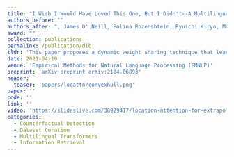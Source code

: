 ```yaml
---
title: "I Wish I Would Have Loved This One, But I Didn't--A Multilingual Dataset for Counterfactual Detection in Product Reviews"
authors_before: ""
authors_after: ", James O' Neill, Polina Rozenshtein, Ryuichi Kiryo, Motoko Kubota and Danushka Bollegala"
award: ""
collection: publications
permalink: /publication/dib
tldr: 'This paper proposes a dynamic weight sharing technique that learns to tie weights during retraining (compression phase).'
date: 2021-04-10
venue: 'Empirical Methods for Natural Language Processing (EMNLP)'
preprint: 'arXiv preprint arXiv:2104.06893'
header: 
  teaser: 'papers/locattn/convexhull.png'
paper: ''
code: '' 
link: ''
video: 'https://slideslive.com/38929417/location-attention-for-extrapolation-to-longer-sequences'
categories:
  - Counterfactual Detection
  - Dataset Curation
  - Multilingual Transformers
  - Information Retrieval
---
```

